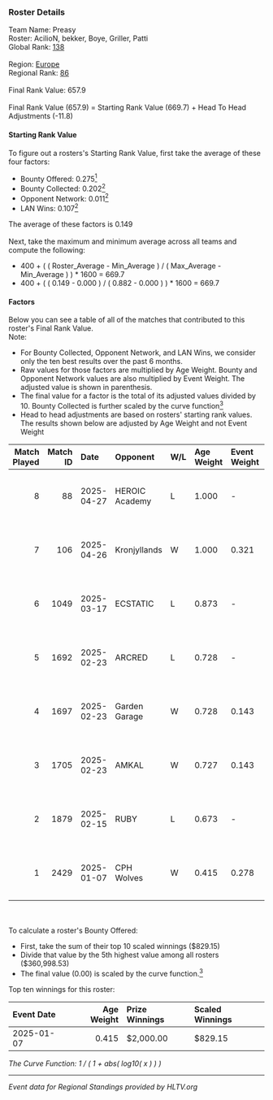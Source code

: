 ### Roster Details<br />
Team Name: Preasy<br />
Roster: AcilioN, bekker, Boye, Griller, Patti<br />
Global Rank: [138](../../standings_global_2025_05_05.md)<br />
<br />
Region: [Europe]( ../../standings_europe_2025_05_05.md)<br />
Regional Rank: [86]( ../../standings_europe_2025_05_05.md)<br />
<br />
Final Rank Value:  657.9<br />
<br />
Final Rank Value (657.9) = Starting Rank Value (669.7) + Head To Head Adjustments (-11.8)<br />

#### Starting Rank Value<br />
To figure out a rosters's Starting Rank Value, first take the average of these four factors:<br />
- Bounty Offered: 0.275[<sup>1</sup>](#table2)
- Bounty Collected: 0.202[<sup>2</sup>](#table1)
- Opponent Network: 0.011[<sup>2</sup>](#table1)
- LAN Wins: 0.107[<sup>2</sup>](#table1)

The average of these factors is 0.149<br />
<br />
Next, take the maximum and minimum average across all teams and compute the following:<br />
- 400 + ( ( Roster_Average - Min_Average ) / ( Max_Average - Min_Average ) ) * 1600 = 669.7
- 400 + ( ( 0.149 - 0.000 ) / ( 0.882 - 0.000 ) ) * 1600 = 669.7


#### Factors<br />
Below you can see a table of all of the matches that contributed to this roster's Final Rank Value.<br />
Note:<br />

- For Bounty Collected, Opponent Network, and LAN Wins, we consider only the ten best results over the past 6 months.
- Raw values for those factors are multiplied by Age Weight. Bounty and Opponent Network values are also multiplied by Event Weight. The adjusted value is shown in parenthesis.
- The final value for a factor is the total of its adjusted values divided by 10. Bounty Collected is further scaled by the curve function[<sup>3</sup>](#curveFunction)
- Head to head adjustments are based on rosters' starting rank values. The results shown below are adjusted by Age Weight and not Event Weight
<span id="table1"></span><br />


| Match Played | Match ID | Date       | Opponent       | W/L | Age Weight | Event Weight | Bounty Collected | Opponent Network | LAN Wins  | H2H Adj. | Roster                                 |
| -: | -: | :- | :- | :- | :- | :- | :- | :- | :- | -: | :- |
|            8 |       88 | 2025-04-27 | HEROIC Academy | L   | 1.000      | -            | -                | -                | -         |   -14.18 | AcilioN, bekker, Boye, Griller, Patti  |
|            7 |      106 | 2025-04-26 | Kronjyllands   | W   | 1.000      | 0.321        | 0.000 (0.000)    | 0.000 (0.000)    | 1 (1.000) |     5.30 | AcilioN, bekker, Boye, Griller, Patti  |
|            6 |     1049 | 2025-03-17 | ECSTATIC       | L   | 0.873      | -            | -                | -                | -         |    -6.74 | AcilioN, Beccie, Griller, Patti, Viggo |
|            5 |     1692 | 2025-02-23 | ARCRED         | L   | 0.728      | -            | -                | -                | -         |   -15.92 | AcilioN, Beccie, Griller, Patti, Viggo |
|            4 |     1697 | 2025-02-23 | Garden Garage  | W   | 0.728      | 0.143        | 0.005 (0.001)    | 0.210 (0.022)    | 0 (0.000) |    10.45 | AcilioN, Beccie, Griller, Patti, Viggo |
|            3 |     1705 | 2025-02-23 | AMKAL          | W   | 0.727      | 0.143        | 0.003 (0.000)    | 0.531 (0.055)    | 0 (0.000) |    11.47 | AcilioN, Beccie, Griller, Patti, Viggo |
|            2 |     1879 | 2025-02-15 | RUBY           | L   | 0.673      | -            | -                | -                | -         |    -8.98 | AcilioN, Beccie, Griller, Patti, Viggo |
|            1 |     2429 | 2025-01-07 | CPH Wolves     | W   | 0.415      | 0.278        | 0.003 (0.000)    | 0.300 (0.035)    | 0 (0.000) |     6.79 | AcilioN, Beccie, Griller, Patti, Viggo |

<br />
<span id="table2"></span><br />
To calculate a roster's Bounty Offered:<br />

- First, take the sum of their top 10 scaled winnings ($829.15)
- Divide that value by the 5th highest value among all rosters ($360,998.53)
- The final value (0.00) is scaled by the curve function.[<sup>3</sup>](#curveFunction)

Top ten winnings for this roster:<br />

| Event Date | Age Weight | Prize Winnings | Scaled Winnings |
| :- | -: | :- | :- |
| 2025-01-07 |      0.415 | $2,000.00      | $829.15         |


<span id="curveFunction"></span>_The Curve Function: 1 / ( 1 + abs( log10( x ) ) )_<br />

---
_Event data for Regional Standings provided by HLTV.org_<br />
